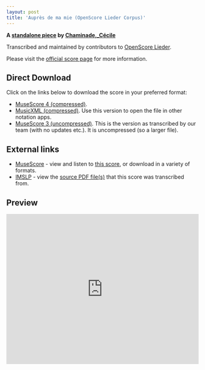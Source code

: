 ```yaml
---
layout: post
title: 'Auprès de ma mie (OpenScore Lieder Corpus)'
---
```


__A [standalone piece](https://fourscoreandmore.org/OpenScore/Chaminade%2C_C%C3%A9cile/_/) by [Chaminade,_Cécile](https://fourscoreandmore.org/OpenScore/Chaminade%2C_C%C3%A9cile)__

Transcribed and maintained by contributors to [OpenScore Lieder].

Please visit the [official score page] for more information.

[official score page]: https://musescore.com/openscore-lieder-corpus/scores/4999309
[OpenScore Lieder]: https://musescore.com/openscore-lieder-corpus

## Direct Download

Click on the links below to download the score in your preferred format:
- [MuseScore 4 (compressed)](https://fourscoreandmore.org/OpenScore/Chaminade%2C_C%C3%A9cile/_/Aupr%C3%A8s_de_ma_mie.mscz).
- [MusicXML (compressed)](https://fourscoreandmore.org/OpenScore/Chaminade%2C_C%C3%A9cile/_/Aupr%C3%A8s_de_ma_mie.mxl). Use this version to open the file in other notation apps.
- [MuseScore 3 (uncompressed)](https://raw.githubusercontent.com/OpenScore/Lieder/refs/heads/main/scores/Chaminade%2C_C%C3%A9cile/_/Aupr%C3%A8s_de_ma_mie/lc4999309.mscx). This is the version as transcribed by our team (with no updates etc.). It is uncompressed (so a larger file).

## External links

- [MuseScore] - view and listen to [this score][MuseScore], or download in a variety of formats.
- [IMSLP] - view the [source PDF file(s)][IMSLP] that this score was transcribed from.

[MuseScore]: https://musescore.com/score/4999309
[IMSLP]: https://imslp.org/wiki/Special:ReverseLookup/154060

## Preview

<iframe width="100%" height="394" src="https://musescore.com/openscore-lieder-corpus/scores/4999309/embed" frameborder="0" allowfullscreen allow="autoplay; fullscreen"></iframe>

